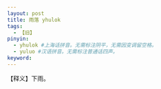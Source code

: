 ```yaml
---
layout: post
title: 雨落 yhulok
tags:
  - 【旧】
pinyin: 
  - yhulok #上海话拼音。无需标注阴平，无需因变调留空格。 
  - yuluo #汉语拼音。无需标注普通话四声。
keyword: 
---
```


【释义】下雨。            
                           